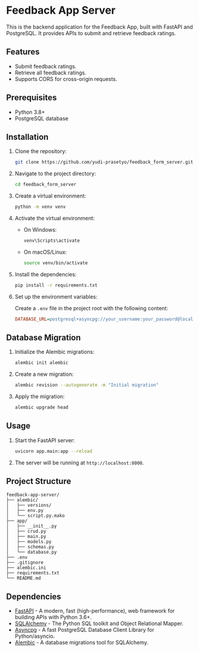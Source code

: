 # Feedback App Server

This is the backend application for the Feedback App, built with FastAPI and PostgreSQL. It provides APIs to submit and retrieve feedback ratings.

## Features

- Submit feedback ratings.
- Retrieve all feedback ratings.
- Supports CORS for cross-origin requests.

## Prerequisites

- Python 3.8+
- PostgreSQL database

## Installation

1. Clone the repository:

   ```sh
   git clone https://github.com/yudi-prasetyo/feedback_form_server.git
   ```

2. Navigate to the project directory:

   ```sh
   cd feedback_form_server
   ```

3. Create a virtual environment:

   ```sh
   python -m venv venv
   ```

4. Activate the virtual environment:

   - On Windows:

     ```sh
     venv\Scripts\activate
     ```

   - On macOS/Linux:

     ```sh
     source venv/bin/activate
     ```

5. Install the dependencies:

   ```sh
   pip install -r requirements.txt
   ```

6. Set up the environment variables:

   Create a `.env` file in the project root with the following content:

   ```ini
   DATABASE_URL=postgresql+asyncpg://your_username:your_password@localhost/your_database
   ```

## Database Migration

1. Initialize the Alembic migrations:

   ```sh
   alembic init alembic
   ```

2. Create a new migration:

   ```sh
   alembic revision --autogenerate -m "Initial migration"
   ```

3. Apply the migration:

   ```sh
   alembic upgrade head
   ```

## Usage

1. Start the FastAPI server:

   ```sh
   uvicorn app.main:app --reload
   ```

2. The server will be running at `http://localhost:8000`.

## Project Structure

```
feedback-app-server/
├── alembic/
│   ├── versions/
│   ├── env.py
│   └── script.py.mako
├── app/
│   ├── __init__.py
│   ├── crud.py
│   ├── main.py
│   ├── models.py
│   ├── schemas.py
│   └── database.py
├── .env
├── .gitignore
├── alembic.ini
├── requirements.txt
└── README.md
```

## Dependencies

- [FastAPI](https://fastapi.tiangolo.com/) - A modern, fast (high-performance), web framework for building APIs with Python 3.6+.
- [SQLAlchemy](https://www.sqlalchemy.org/) - The Python SQL toolkit and Object Relational Mapper.
- [Asyncpg](https://github.com/MagicStack/asyncpg) - A fast PostgreSQL Database Client Library for Python/asyncio.
- [Alembic](https://alembic.sqlalchemy.org/en/latest/) - A database migrations tool for SQLAlchemy.
